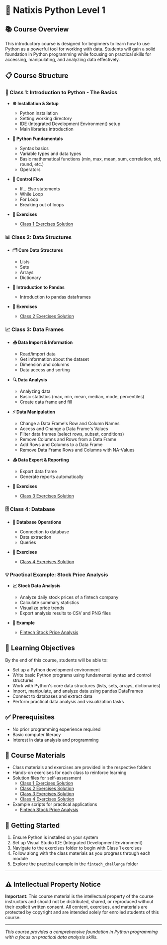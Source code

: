 # 🐍 Natixis Python Level 1

## 📚 Course Overview

This introductory course is designed for beginners to learn how to use Python as a powerful tool for working with data. Students will gain a solid foundation in Python programming while focusing on practical skills for accessing, manipulating, and analyzing data effectively.

## 📋 Course Structure

### 🚀 Class 1: Introduction to Python - The Basics
- **⚙️ Installation & Setup**
  - Python installation
  - Setting working directory
  - IDE (Integrated Development Environment) setup
  - Main libraries introduction

- **🔧 Python Fundamentals**
  - Syntax basics
  - Variable types and data types
  - Basic mathematical functions (min, max, mean, sum, correlation, std, round, etc.)
  - Operators

- **🔄 Control Flow**
  - If... Else statements
  - While Loop
  - For Loop
  - Breaking out of loops

- **📝 Exercises**
  - [Class 1 Exercises Solution](exercises/Class1_exercises_solution.py)

### 📊 Class 2: Data Structures
- **🗂️ Core Data Structures**
  - Lists
  - Sets
  - Arrays
  - Dictionary

- **🐼 Introduction to Pandas**
  - Introduction to pandas dataframes

- **📝 Exercises**
  - [Class 2 Exercises Solution](exercises/Class2_exercises_solution.py)

### 📈 Class 3: Data Frames
- **📥 Data Import & Information**
  - Read/import data
  - Get information about the dataset
  - Dimension and columns
  - Data access and sorting

- **🔍 Data Analysis**
  - Analyzing data
  - Basic statistics (max, min, mean, median, mode, percentiles)
  - Create data frame and fill

- **⚡ Data Manipulation**
  - Change a Data Frame's Row and Column Names
  - Access and Change a Data Frame's Values
  - Filter data frames (select rows, subset, conditions)
  - Remove Columns and Rows from a Data Frame
  - Add Rows and Columns to a Data Frame
  - Remove Data Frame Rows and Columns with NA-Values

- **📤 Data Export & Reporting**
  - Export data frame
  - Generate reports automatically

- **📝 Exercises**
  - [Class 3 Exercises Solution](exercises/Class3_exercises_solution.py)

### 🗄️ Class 4: Database
- **🔗 Database Operations**
  - Connection to database
  - Data extraction
  - Queries

- **📝 Exercises**
  - [Class 4 Exercises Solution](exercises/Class4_exercises_solution.py)

### 💡 Practical Example: Stock Price Analysis
- **📈 Stock Data Analysis**
  - Analyze daily stock prices of a fintech company
  - Calculate summary statistics
  - Visualize price trends
  - Export analysis results to CSV and PNG files

- **📝 Example**
  - [Fintech Stock Price Analysis](fintech_challenge/fintech_exercise_solution.py)

## 🎯 Learning Objectives

By the end of this course, students will be able to:
- Set up a Python development environment
- Write basic Python programs using fundamental syntax and control structures
- Work with Python's core data structures (lists, sets, arrays, dictionaries)
- Import, manipulate, and analyze data using pandas DataFrames
- Connect to databases and extract data
- Perform practical data analysis and visualization tasks

## ✅ Prerequisites

- No prior programming experience required
- Basic computer literacy
- Interest in data analysis and programming

## 📁 Course Materials

- Class materials and exercises are provided in the respective folders
- Hands-on exercises for each class to reinforce learning
- Solution files for self-assessment
  - [Class 1 Exercises Solution](exercises/Class1_exercises_solution.py)
  - [Class 2 Exercises Solution](exercises/Class2_exercises_solution.py)
  - [Class 3 Exercises Solution](exercises/Class3_exercises_solution.py)
  - [Class 4 Exercises Solution](exercises/Class4_exercises_solution.py)
- Example scripts for practical applications
  - [Fintech Stock Price Analysis](fintech_challenge/fintech_exercise_solution.py)

## 🚀 Getting Started

1. Ensure Python is installed on your system
2. Set up Visual Studio IDE (Integrated Development Environment)
3. Navigate to the exercises folder to begin with Class 1 exercises
4. Follow along with the class materials as you progress through each module
5. Explore the practical example in the `fintech_challenge` folder

---

## ⚠️ Intellectual Property Notice

**Important**: This course material is the intellectual property of the course instructors and should not be distributed, shared, or reproduced without their explicit written consent. All content, exercises, and materials are protected by copyright and are intended solely for enrolled students of this course.

---

*This course provides a comprehensive foundation in Python programming with a focus on practical data analysis skills.*